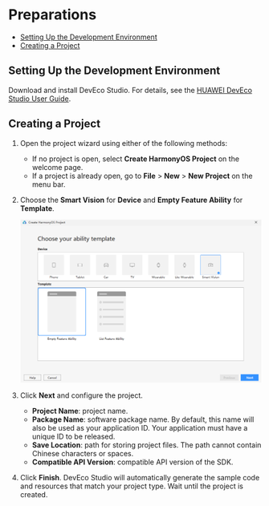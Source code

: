 # Preparations<a name="EN-US_TOPIC_0000001055087693"></a>

-   [Setting Up the Development Environment](#section1912530122716)
-   [Creating a Project](#section1456035192720)

## Setting Up the Development Environment<a name="section1912530122716"></a>

Download and install DevEco Studio. For details, see the  [HUAWEI DevEco Studio User Guide](https://developer.harmonyos.com/en/docs/documentation/doc-guides/software_install-0000001053582415).

## Creating a Project<a name="section1456035192720"></a>

1.  Open the project wizard using either of the following methods:
    -   If no project is open, select  **Create HarmonyOS Project**  on the welcome page.
    -   If a project is already open, go to  **File**  \>  **New**  \>  **New Project**  on the menu bar.

2.  Choose the  **Smart Vision**  for  **Device**  and  **Empty Feature Ability**  for  **Template**.

    ![](figures/empty-feature-ability.png)

3.  Click  **Next**  and configure the project.
    -   **Project Name**: project name.
    -   **Package Name**: software package name. By default, this name will also be used as your application ID. Your application must have a unique ID to be released.
    -   **Save Location**: path for storing project files. The path cannot contain Chinese characters or spaces.
    -   **Compatible API Version**: compatible API version of the SDK.

4.  Click  **Finish**. DevEco Studio will automatically generate the sample code and resources that match your project type. Wait until the project is created.

